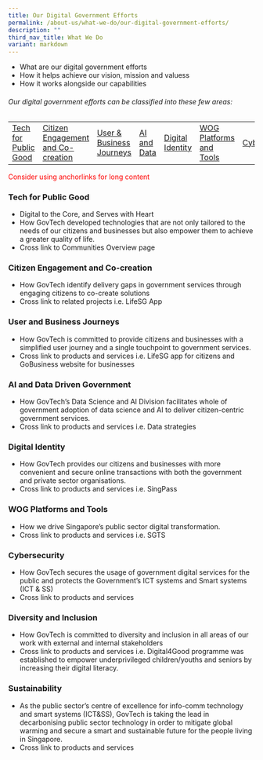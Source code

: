 ```yaml
---
title: Our Digital Government Efforts
permalink: /about-us/what-we-do/our-digital-government-efforts/
description: ""
third_nav_title: What We Do
variant: markdown
---
```

* What are our digital government efforts
* How it helps achieve our vision, mission and valuess
* How it works alongside our capabilities
###### Our digital government efforts can be classified into these few areas:
<table>  
<tbody>  
<tr>  
</tr><tr>  
<td><a href="#climate">Tech for Public Good</a></td>  
<td><a href="#sgp">Citizen Engagement and Co-creation</a></td>  
<td><a href="#participate">User &amp; Business Journeys</a></td>  
<td><a href="#pollution-control">AI and Data </a></td>  
<td><a href="#public-health">Digital Identity</a></td>  
<td><a href="#safe-mgmt">WOG Platforms and Tools</a></td>  
<td><a href="#safe-mgmt">Cybersecurity</a></td>  
<td><a href="#safe-mgmt">Diversity &amp; Inclusion</a></td>  
<td><a href="#safe-mgmt">Sustainability</a></td>  
</tr>  
</tbody>  
</table>

<font color="red"> Consider using anchorlinks for long content </font>
### Tech for Public Good
* Digital to the Core, and Serves with Heart
* How GovTech developed technologies that are not only tailored to the needs of our citizens and businesses but also empower them to achieve a greater quality of life.
* Cross link to Communities Overview page

### Citizen Engagement and Co-creation
* How GovTech identify delivery gaps in government services through engaging citizens to co-create solutions
* Cross link to related projects i.e. LifeSG App

### User and Business Journeys
* How GovTech is committed to provide citizens and businesses with a simplified user journey and a single touchpoint to government services.
* Cross link to products and services i.e. LifeSG app for citizens and GoBusiness website for businesses

### AI and Data Driven Government
* How GovTech’s Data Science and AI Division facilitates whole of government adoption of data science and AI to deliver citizen-centric government services.
* Cross link to products and services i.e. Data strategies

### Digital Identity
*  How GovTech provides our citizens and businesses with more convenient and secure online transactions with both the government and private sector organisations.
* Cross link to products and services i.e. SingPass

### WOG Platforms and Tools
* How we drive Singapore’s public sector digital transformation. 
* Cross link to products and services i.e. SGTS

### Cybersecurity
* How GovTech secures the usage of government digital services for the public and protects the Government’s ICT systems and Smart systems (ICT &amp; SS)
* Cross link to products and services

### Diversity and Inclusion
* How GovTech is committed to diversity and inclusion in all areas of our work with external and internal stakeholders
* Cross link to products and services i.e. Digital4Good programme was established to empower underprivileged children/youths and seniors by increasing their digital literacy.

### Sustainability
* As the public sector’s centre of excellence for info-comm technology and smart systems (ICT&amp;SS), GovTech is taking the lead in decarbonising public sector technology in order to mitigate global warming and secure a smart and sustainable future for the people living in Singapore.
* Cross link to products and services